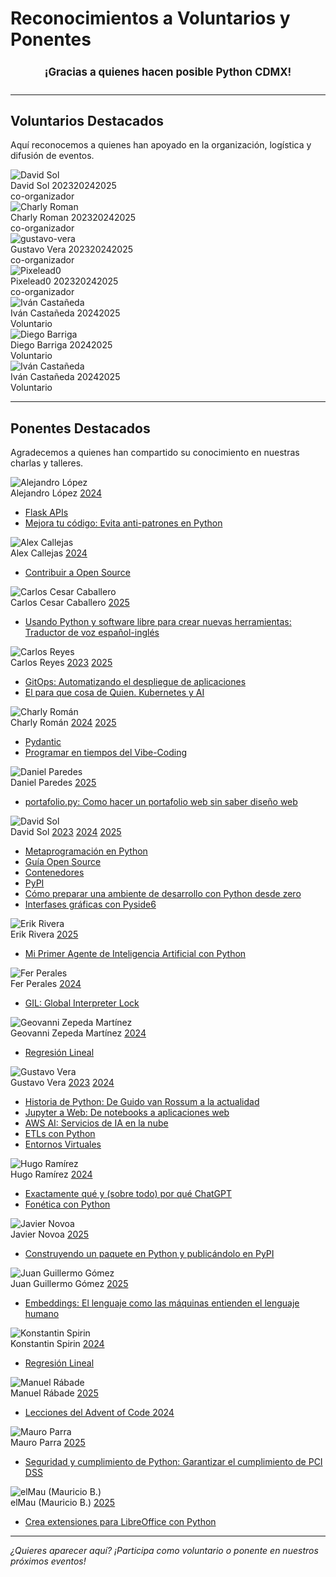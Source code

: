 # Reconocimientos a Voluntarios y Ponentes <i class="fas fa-award"></i>

<div align="center" style="font-size: 1.2em; margin: 1.5em 0;">
  <b>¡Gracias a quienes hacen posible Python CDMX!</b>
</div>

---

## <i class="fas fa-hands-helping"></i> Voluntarios Destacados

Aquí reconocemos a quienes han apoyado en la organización, logística y difusión de eventos.

<div class="volunteer-card">
  <img class="avatar" src="/images/voluntarios/david-sol.jpg" alt="David Sol" onerror="this.src='/images/generic-avatar.png'">
  <div class="card-content">
    <div class="card-title">David Sol <span class="badge">2023</span><span class="badge">2024</span><span class="badge">2025</span></div>
    <div class="card-role">co-organizador</div>
    <div class="card-socials">
      <a class="social-btn" href="https://linkedin.com/in/" target="_blank" title="LinkedIn"><i class="fab fa-linkedin"></i></a>
    </div>
  </div>
</div>

<div class="volunteer-card">
  <img class="avatar" src="/images/voluntarios/charly-roman.jpg" alt="Charly Roman" onerror="this.src='/images/generic-avatar.png'">
  <div class="card-content">
    <div class="card-title">Charly Roman <span class="badge">2023</span><span class="badge">2024</span><span class="badge">2025</span></div>
    <div class="card-role">co-organizador</div>
    <div class="card-socials">
      <a class="social-btn" href="https://linkedin.com/in/" target="_blank" title="LinkedIn"><i class="fab fa-linkedin"></i></a>
    </div>
  </div>
</div>

<div class="volunteer-card">
  <img class="avatar" src="/images/voluntarios/gustavo-vera.jpg" alt="gustavo-vera" onerror="this.src='/images/generic-avatar.png'">
  <div class="card-content">
    <div class="card-title">Gustavo Vera <span class="badge">2023</span><span class="badge">2024</span><span class="badge">2025</span></div>
    <div class="card-role">co-organizador</div>
    <div class="card-socials">
      <a class="social-btn" href="https://linkedin.com/in/" target="_blank" title="LinkedIn"><i class="fab fa-linkedin"></i></a>
    </div>
  </div>
</div>

<div class="volunteer-card">
  <img class="avatar" src="/images/voluntarios/pixelead0.jpg" alt="Pixelead0" onerror="this.src='/images/generic-avatar.png'">
  <div class="card-content">
    <div class="card-title">Pixelead0 <span class="badge">2023</span><span class="badge">2024</span><span class="badge">2025</span></div>
    <div class="card-role">co-organizador</div>
    <div class="card-socials">
      <a class="social-btn" href="https://linkedin.com/in/" target="_blank" title="LinkedIn"><i class="fab fa-linkedin"></i></a>
    </div>
  </div>
</div>

<div class="volunteer-card">
  <img class="avatar" src="/images/voluntarios/ivan-castaneda.jpg" alt="Iván Castañeda" onerror="this.src='/images/generic-avatar.png'">
  <div class="card-content">
    <div class="card-title">Iván Castañeda <span class="badge">2024</span><span class="badge">2025</span></div>
    <div class="card-role">Voluntario</div>
    <div class="card-socials">
      <a class="social-btn" href="https://linkedin.com/in/" target="_blank" title="LinkedIn"><i class="fab fa-linkedin"></i></a>
      <a class="social-btn" href="https://github.com/" target="_blank" title="GitHub"><i class="fab fa-github"></i></a>
    </div>
  </div>
</div>

<div class="volunteer-card">
  <img class="avatar" src="/images/voluntarios/diego-barriga.jpg" alt="Diego Barriga" onerror="this.src='/images/generic-avatar.png'">
  <div class="card-content">
    <div class="card-title">Diego Barriga <span class="badge">2024</span><span class="badge">2025</span></div>
    <div class="card-role">Voluntario</div>
    <div class="card-socials">
      <a class="social-btn" href="https://linkedin.com/in/" target="_blank" title="LinkedIn"><i class="fab fa-linkedin"></i></a>
      <a class="social-btn" href="https://github.com/" target="_blank" title="GitHub"><i class="fab fa-github"></i></a>
    </div>
  </div>
</div>

<div class="volunteer-card">
  <img class="avatar" src="/images/voluntarios/ivan-castaneda.jpg" alt="Iván Castañeda" onerror="this.src='/images/generic-avatar.png'">
  <div class="card-content">
    <div class="card-title">Iván Castañeda <span class="badge">2024</span><span class="badge">2025</span></div>
    <div class="card-role">Voluntario</div>
    <div class="card-socials">
      <a class="social-btn" href="https://linkedin.com/in/" target="_blank" title="LinkedIn"><i class="fab fa-linkedin"></i></a>
      <a class="social-btn" href="https://github.com/" target="_blank" title="GitHub"><i class="fab fa-github"></i></a>
    </div>
  </div>
</div>

---

## <i class="fas fa-microphone"></i> Ponentes Destacados

Agradecemos a quienes han compartido su conocimiento en nuestras charlas y talleres.

<!-- Lista generada automáticamente -->
<div class="speaker-card">
  <img class="avatar" src="/images/ponentes/alejandro-lopez.jpg" alt="Alejandro López" onerror="this.src='/images/generic-avatar.png'">
  <div class="card-content">
    <div class="card-title">
      Alejandro López
      <a href="/meetups/2024/" class="badge">2024</a>
    </div>
    <div class="card-role">
      <ul>
        <li><a href="/meetups/2024/202403-marzo">Flask APIs</a></li>
        <li><a href="/meetups/2024/202411-noviembre">Mejora tu código: Evita anti-patrones en Python</a></li>
      </ul>
    </div>
  </div>
</div>

<div class="speaker-card">
  <img class="avatar" src="/images/ponentes/alex-callejas.jpg" alt="Alex Callejas" onerror="this.src='/images/generic-avatar.png'">
  <div class="card-content">
    <div class="card-title">
      Alex Callejas
      <a href="/meetups/2024/" class="badge">2024</a>
    </div>
    <div class="card-role">
      <ul>
        <li><a href="/meetups/2024/202410-octubre">Contribuir a Open Source</a></li>
      </ul>
    </div>
  </div>
</div>

<div class="speaker-card">
  <img class="avatar" src="/images/ponentes/carlos-cesar-caballero.jpg" alt="Carlos Cesar Caballero" onerror="this.src='/images/generic-avatar.png'">
  <div class="card-content">
    <div class="card-title">
      Carlos Cesar Caballero
      <a href="/meetups/2025/" class="badge">2025</a>
    </div>
    <div class="card-role">
      <ul>
        <li><a href="/meetups/2025/202506-junio">Usando Python y software libre para crear nuevas herramientas: Traductor de voz español-inglés</a></li>
      </ul>
    </div>
  </div>
</div>

<div class="speaker-card">
  <img class="avatar" src="/images/ponentes/carlos-reyes.jpg" alt="Carlos Reyes" onerror="this.src='/images/generic-avatar.png'">
  <div class="card-content">
    <div class="card-title">
      Carlos Reyes
      <a href="/meetups/2023/" class="badge">2023</a>
      <a href="/meetups/2025/" class="badge">2025</a>
    </div>
    <div class="card-role">
      <ul>
        <li><a href="/meetups/2023/202311-noviembre">GitOps: Automatizando el despliegue de aplicaciones</a></li>
        <li><a href="/meetups/2025/202504-abril">El para que cosa de Quien. Kubernetes y AI</a></li>
      </ul>
    </div>
  </div>
</div>

<div class="speaker-card">
  <img class="avatar" src="/images/ponentes/charly-roman.jpg" alt="Charly Román" onerror="this.src='/images/generic-avatar.png'">
  <div class="card-content">
    <div class="card-title">
      Charly Román
      <a href="/meetups/2024/" class="badge">2024</a>
      <a href="/meetups/2025/" class="badge">2025</a>
    </div>
    <div class="card-role">
      <ul>
        <li><a href="/meetups/2024/202405-mayo">Pydantic</a></li>
        <li><a href="/meetups/2025/202504-abril">Programar en tiempos del Vibe-Coding</a></li>
      </ul>
    </div>
  </div>
</div>

<div class="speaker-card">
  <img class="avatar" src="/images/ponentes/daniel-paredes.jpg" alt="Daniel Paredes" onerror="this.src='/images/generic-avatar.png'">
  <div class="card-content">
    <div class="card-title">
      Daniel Paredes
      <a href="/meetups/2025/" class="badge">2025</a>
    </div>
    <div class="card-role">
      <ul>
        <li><a href="/meetups/2025/202504-abril">portafolio.py: Como hacer un portafolio web sin saber diseño web</a></li>
      </ul>
    </div>
  </div>
</div>

<div class="speaker-card">
  <img class="avatar" src="/images/ponentes/david-sol.jpg" alt="David Sol" onerror="this.src='/images/generic-avatar.png'">
  <div class="card-content">
    <div class="card-title">
      David Sol
      <a href="/meetups/2023/" class="badge">2023</a>
      <a href="/meetups/2024/" class="badge">2024</a>
      <a href="/meetups/2025/" class="badge">2025</a>
    </div>
    <div class="card-role">
      <ul>
        <li><a href="/meetups/2023/202309-septiembre">Metaprogramación en Python</a></li>
        <li><a href="/meetups/2024/202409-septiembre">Guía Open Source</a></li>
        <li><a href="/meetups/2024/202404-abril">Contenedores</a></li>
        <li><a href="/meetups/2024/202401-enero">PyPI</a></li>
        <li><a href="/meetups/2025/202507-julio">Cómo preparar una ambiente de desarrollo con Python desde zero</a></li>
        <li><a href="/meetups/2025/202503-marzo">Interfases gráficas con Pyside6</a></li>
      </ul>
    </div>
  </div>
</div>

<div class="speaker-card">
  <img class="avatar" src="/images/ponentes/erik-rivera.jpg" alt="Erik Rivera" onerror="this.src='/images/generic-avatar.png'">
  <div class="card-content">
    <div class="card-title">
      Erik Rivera
      <a href="/meetups/2025/" class="badge">2025</a>
    </div>
    <div class="card-role">
      <ul>
        <li><a href="/meetups/2025/202503-marzo">Mi Primer Agente de Inteligencia Artificial con Python</a></li>
      </ul>
    </div>
  </div>
</div>

<div class="speaker-card">
  <img class="avatar" src="/images/ponentes/fer-perales.jpg" alt="Fer Perales" onerror="this.src='/images/generic-avatar.png'">
  <div class="card-content">
    <div class="card-title">
      Fer Perales
      <a href="/meetups/2024/" class="badge">2024</a>
    </div>
    <div class="card-role">
      <ul>
        <li><a href="/meetups/2024/202408-agosto">GIL: Global Interpreter Lock</a></li>
      </ul>
    </div>
  </div>
</div>

<div class="speaker-card">
  <img class="avatar" src="/images/ponentes/geovanni-zepeda-martinez.jpg" alt="Geovanni Zepeda Martínez" onerror="this.src='/images/generic-avatar.png'">
  <div class="card-content">
    <div class="card-title">
      Geovanni Zepeda Martínez
      <a href="/meetups/2024/" class="badge">2024</a>
    </div>
    <div class="card-role">
      <ul>
        <li><a href="/meetups/2024/202406-junio">Regresión Lineal</a></li>
      </ul>
    </div>
  </div>
</div>

<div class="speaker-card">
  <img class="avatar" src="/images/ponentes/gustavo-vera.jpg" alt="Gustavo Vera" onerror="this.src='/images/generic-avatar.png'">
  <div class="card-content">
    <div class="card-title">
      Gustavo Vera
      <a href="/meetups/2023/" class="badge">2023</a>
      <a href="/meetups/2024/" class="badge">2024</a>
    </div>
    <div class="card-role">
      <ul>
        <li><a href="/meetups/2023/202311-noviembre">Historia de Python: De Guido van Rossum a la actualidad</a></li>
        <li><a href="/meetups/2023/202310-octubre">Jupyter a Web: De notebooks a aplicaciones web</a></li>
        <li><a href="/meetups/2023/202309-septiembre">AWS AI: Servicios de IA en la nube</a></li>
        <li><a href="/meetups/2024/202408-agosto">ETLs con Python</a></li>
        <li><a href="/meetups/2024/202402-febrero">Entornos Virtuales</a></li>
      </ul>
    </div>
  </div>
</div>

<div class="speaker-card">
  <img class="avatar" src="/images/ponentes/hugo-ramirez.jpg" alt="Hugo Ramírez" onerror="this.src='/images/generic-avatar.png'">
  <div class="card-content">
    <div class="card-title">
      Hugo Ramírez
      <a href="/meetups/2024/" class="badge">2024</a>
    </div>
    <div class="card-role">
      <ul>
        <li><a href="/meetups/2024/202411-noviembre">Exactamente qué y (sobre todo) por qué ChatGPT</a></li>
        <li><a href="/meetups/2024/202407-julio">Fonética con Python</a></li>
      </ul>
    </div>
  </div>
</div>

<div class="speaker-card">
  <img class="avatar" src="/images/ponentes/javier-novoa.jpg" alt="Javier Novoa" onerror="this.src='/images/generic-avatar.png'">
  <div class="card-content">
    <div class="card-title">
      Javier Novoa
      <a href="/meetups/2025/" class="badge">2025</a>
    </div>
    <div class="card-role">
      <ul>
        <li><a href="/meetups/2025/202505-mayo">Construyendo un paquete en Python y publicándolo en PyPI</a></li>
      </ul>
    </div>
  </div>
</div>

<div class="speaker-card">
  <img class="avatar" src="/images/ponentes/juan-guillermo-gomez.jpg" alt="Juan Guillermo Gómez" onerror="this.src='/images/generic-avatar.png'">
  <div class="card-content">
    <div class="card-title">
      Juan Guillermo Gómez
      <a href="/meetups/2025/" class="badge">2025</a>
    </div>
    <div class="card-role">
      <ul>
        <li><a href="/meetups/2025/202502-febrero">Embeddings: El lenguaje como las máquinas entienden el lenguaje humano</a></li>
      </ul>
    </div>
  </div>
</div>

<div class="speaker-card">
  <img class="avatar" src="/images/ponentes/konstantin-spirin.jpg" alt="Konstantin Spirin" onerror="this.src='/images/generic-avatar.png'">
  <div class="card-content">
    <div class="card-title">
      Konstantin Spirin
      <a href="/meetups/2024/" class="badge">2024</a>
    </div>
    <div class="card-role">
      <ul>
        <li><a href="/meetups/2024/202407-julio">Regresión Lineal</a></li>
      </ul>
    </div>
  </div>
</div>

<div class="speaker-card">
  <img class="avatar" src="/images/ponentes/manuel-rabade.jpg" alt="Manuel Rábade" onerror="this.src='/images/generic-avatar.png'">
  <div class="card-content">
    <div class="card-title">
      Manuel Rábade
      <a href="/meetups/2025/" class="badge">2025</a>
    </div>
    <div class="card-role">
      <ul>
        <li><a href="/meetups/2025/202502-febrero">Lecciones del Advent of Code 2024</a></li>
      </ul>
    </div>
  </div>
</div>

<div class="speaker-card">
  <img class="avatar" src="/images/ponentes/mauro-parra.jpg" alt="Mauro Parra" onerror="this.src='/images/generic-avatar.png'">
  <div class="card-content">
    <div class="card-title">
      Mauro Parra
      <a href="/meetups/2025/" class="badge">2025</a>
    </div>
    <div class="card-role">
      <ul>
        <li><a href="/meetups/2025/202501-enero">Seguridad y cumplimiento de Python: Garantizar el cumplimiento de PCI DSS</a></li>
      </ul>
    </div>
  </div>
</div>

<div class="speaker-card">
  <img class="avatar" src="/images/ponentes/mauricio-b.jpg" alt="elMau (Mauricio B.)" onerror="this.src='/images/generic-avatar.png'">
  <div class="card-content">
    <div class="card-title">
      elMau (Mauricio B.)
      <a href="/meetups/2025/" class="badge">2025</a>
    </div>
    <div class="card-role">
      <ul>
        <li><a href="/meetups/2025/202501-enero">Crea extensiones para LibreOffice con Python</a></li>
      </ul>
    </div>
  </div>
</div>

---

*¿Quieres aparecer aquí? ¡Participa como voluntario o ponente en nuestros próximos eventos!*

